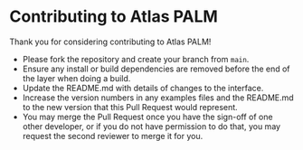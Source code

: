 # Contributing to Atlas PALM

Thank you for considering contributing to Atlas PALM!

- Please fork the repository and create your branch from `main`.
- Ensure any install or build dependencies are removed before the end of the layer when doing a build.
- Update the README.md with details of changes to the interface.
- Increase the version numbers in any examples files and the README.md to the new version that this Pull Request would represent.
- You may merge the Pull Request once you have the sign-off of one other developer, or if you do not have permission to do that, you may request the second reviewer to merge it for you.